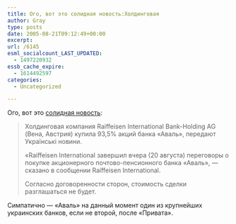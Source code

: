 ```yaml
---
title: Ого, вот это солидная новость:Холдинговая
author: Gray
type: posts
date: 2005-08-21T09:12:49+00:00
excerpt:
url: /6145
esml_socialcount_LAST_UPDATED:
  - 1497220932
essb_cache_expire:
  - 1614492597
categories:
  - Uncategorized

---
```








Ого, вот это <a href="http://www.korrespondent.net/main/128752" target="_blank">солидная новость</a>:

> Холдинговая компания Raiffeisen International Bank-Holding AG (Вена, Австрия) купила 93,5% акций банка &#171;Аваль&#187;, передают Українські новини.
> 
> &#171;Raiffeisen International завершил вчера (20 августа) переговоры о покупке акционерного почтово-пенсионного банка &#171;Аваль&#187;, &#8212; сказано в сообщении Raiffeisen International.
> 
> Согласно договоренности сторон, стоимость сделки разглашаться не будет. 

Симпатично &#8212; &#171;Аваль&#187; на данный момент один из крупнейших украинских банков, если не второй, после &#171;Привата&#187;.